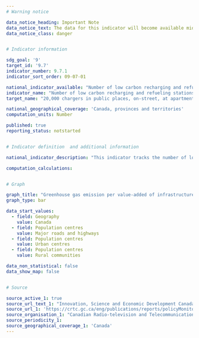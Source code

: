 ```yaml
---
# Warning notice

data_notice_heading: Important Note
data_notice_text: The data for this indicator will become available mid-summer, at which point the indicator will be updated.
data_notice_class: danger


# Indicator information

sdg_goal: '9'
target_id: '9.7'
indicator_number: 9.7.1
indicator_sort_order: 09-07-01

national_indicator_available: "Number of low carbon recharging and refueling stations under development and completed in public places, on-street, at apartment buildings, retail outlets, and the workplace"
indicator_name: "Number of low carbon recharging and refueling stations under development and completed in public places, on-street, at apartment buildings, retail outlets, and the workplace"
target_name: "20,000 chargers in public places, on-street, at apartment buildings, retail outlets, and the workplace are under development and completed by March 31, 2026"

national_geographical_coverage: 'Canada, provinces and territories' 
computation_units: Number

published: true
reporting_status: notstarted


# Indicator definition  and additional information

national_indicator_description: "This indicator tracks the number of low carbon recharging and refueling stations under development and completed in public places, on-street, at apartment buildings, retail outlets, and the workplace" 

computation_calculations:


# Graph

graph_title: "Greenhouse gas emission per value-added of infrastructure construction"
graph_type: bar

data_start_values:
  - field: Geography
    value: Canada
  - field: Population centres
    value: Major roads and highways
  - field: Population centres
    value: Urban centres
  - field: Population centres
    value: Rural communities

data_non_statistical: false
data_show_map: false


# Source

source_active_1: true
source_url_text_1: "Innovation, Science and Economic Development Canada (ISED) and CRTC data collection"
source_url_1: 'https://crtc.gc.ca/eng/publications/reports/policyMonitoring/2020/cmr4.htm'
source_organisation_1: "Canadian Radio-television and Telecommunications Commission"
source_periodicity_1:
source_geographical_coverage_1: 'Canada'
---
```

